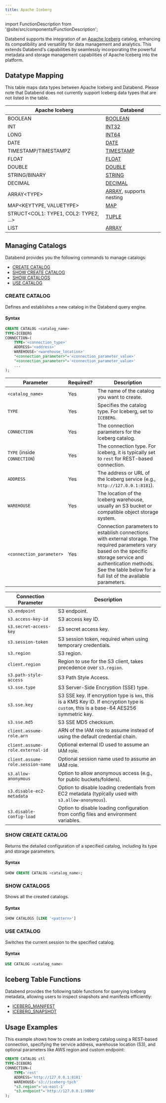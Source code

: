 ```yaml
---
title: Apache Iceberg
---
```

import FunctionDescription from '@site/src/components/FunctionDescription';

<FunctionDescription description="Introduced or updated: v1.2.668"/>

Databend supports the integration of an [Apache Iceberg](https://iceberg.apache.org/) catalog, enhancing its compatibility and versatility for data management and analytics. This extends Databend's capabilities by seamlessly incorporating the powerful metadata and storage management capabilities of Apache Iceberg into the platform.

## Datatype Mapping

This table maps data types between Apache Iceberg and Databend. Please note that Databend does not currently support Iceberg data types that are not listed in the table.

| Apache Iceberg                  | Databend                |
| ------------------------------- | ----------------------- |
| BOOLEAN                         | [BOOLEAN](/sql/sql-reference/data-types/boolean)                 |
| INT                             | [INT32](/sql/sql-reference/data-types/numeric#integer-data-types)                   |
| LONG                            | [INT64](/sql/sql-reference/data-types/numeric#integer-data-types)                   |
| DATE                            | [DATE](/sql/sql-reference/data-types/datetime)                    |
| TIMESTAMP/TIMESTAMPZ            | [TIMESTAMP](/sql/sql-reference/data-types/datetime)               |
| FLOAT                           | [FLOAT](/sql/sql-reference/data-types/numeric#floating-point-data-types)                  |
| DOUBLE                          | [DOUBLE](/sql/sql-reference/data-types/numeric#floating-point-data-type)                  |
| STRING/BINARY                   | [STRING](/sql/sql-reference/data-types/string)                  |
| DECIMAL                         | [DECIMAL](/sql/sql-reference/data-types/decimal)                 |
| ARRAY&lt;TYPE&gt;               | [ARRAY](/sql/sql-reference/data-types/array), supports nesting |
| MAP&lt;KEYTYPE, VALUETYPE&gt;       | [MAP](/sql/sql-reference/data-types/map)                     |
| STRUCT&lt;COL1: TYPE1, COL2: TYPE2, ...&gt; | [TUPLE](/sql/sql-reference/data-types/tuple)           |
| LIST                            | [ARRAY](/sql/sql-reference/data-types/array)                   |

## Managing Catalogs

Databend provides you the following commands to manage catalogs:

- [CREATE CATALOG](#create-catalog)
- [SHOW CREATE CATALOG](#show-create-catalog)
- [SHOW CATALOGS](#show-catalogs)
- [USE CATALOG](#use-catalog)

### CREATE CATALOG

Defines and establishes a new catalog in the Databend query engine.

#### Syntax

```sql
CREATE CATALOG <catalog_name>
TYPE=ICEBERG
CONNECTION=(
    TYPE='<connection_type>'
    ADDRESS='<address>'
    WAREHOUSE='<warehouse_location>'
    "<connection_parameter>"='<connection_parameter_value>'
    "<connection_parameter>"='<connection_parameter_value>'
    ...
);
```

| Parameter                    | Required? | Description                                                                                                                                                                                                                                                                                                                                                                                                           |
|------------------------------|-----------|-----------------------------------------------------------------------------------------------------------------------------------------------------------------------------------------------------------------------------------------------------------------------------------------------------------------------------------------------------------------------------------------------------------------------|
| `<catalog_name>`             | Yes       | The name of the catalog you want to create.                                                                                                                                                                                                                                                                                                                                                                           |
| `TYPE`                       | Yes       | Specifies the catalog type. For Iceberg, set to `ICEBERG`.                                                                                                                                                                                                                                                                                                                                                            |
| `CONNECTION`                 | Yes       | The connection parameters for the Iceberg catalog.                                                                                                                                                                                                                                                                                                                                                                    |
| `TYPE` (inside `CONNECTION`) | Yes       | The connection type. For Iceberg, it is typically set to `rest` for REST-based connection.                                                                                                                                                                                                                                                                                                                            |
| `ADDRESS`                    | Yes       | The address or URL of the Iceberg service (e.g., `http://127.0.0.1:8181`).                                                                                                                                                                                                                                                                                                                                            |
| `WAREHOUSE`                  | Yes       | The location of the Iceberg warehouse, usually an S3 bucket or compatible object storage system.                                                                                                                                                                                                                                                                                                                      |
| `<connection_parameter>`     | Yes       | Connection parameters to establish connections with external storage. The required parameters vary based on the specific storage service and authentication methods. See the table below for a full list of the available parameters. |

| Connection Parameter              | Description                                                                                                                            |
|-----------------------------------|----------------------------------------------------------------------------------------------------------------------------------------|
| `s3.endpoint`                     | S3 endpoint.                                                                                                                           |
| `s3.access-key-id`                | S3 access key ID.                                                                                                                      |
| `s3.secret-access-key`            | S3 secret access key.                                                                                                                  |
| `s3.session-token`                | S3 session token, required when using temporary credentials.                                                                           |
| `s3.region`                       | S3 region.                                                                                                                             |
| `client.region`                   | Region to use for the S3 client, takes precedence over `s3.region`.                                                                    |
| `s3.path-style-access`            | S3 Path Style Access.                                                                                                                  |
| `s3.sse.type`                     | S3 Server-Side Encryption (SSE) type.                                                                                                  |
| `s3.sse.key`                      | S3 SSE key. If encryption type is `kms`, this is a KMS Key ID. If encryption type is `custom`, this is a base-64 AES256 symmetric key. |
| `s3.sse.md5`                      | S3 SSE MD5 checksum.                                                                                                                   |
| `client.assume-role.arn`          | ARN of the IAM role to assume instead of using the default credential chain.                                                           |
| `client.assume-role.external-id`  | Optional external ID used to assume an IAM role.                                                                                       |
| `client.assume-role.session-name` | Optional session name used to assume an IAM role.                                                                                      |
| `s3.allow-anonymous`              | Option to allow anonymous access (e.g., for public buckets/folders).                                                                   |
| `s3.disable-ec2-metadata`         | Option to disable loading credentials from EC2 metadata (typically used with `s3.allow-anonymous`).                                    |
| `s3.disable-config-load`          | Option to disable loading configuration from config files and environment variables.                                                   |


### SHOW CREATE CATALOG

Returns the detailed configuration of a specified catalog, including its type and storage parameters.

#### Syntax

```sql
SHOW CREATE CATALOG <catalog_name>;
```

### SHOW CATALOGS

Shows all the created catalogs.

#### Syntax

```sql
SHOW CATALOGS [LIKE '<pattern>']
```

### USE CATALOG

Switches the current session to the specified catalog.

#### Syntax

```sql
USE CATALOG <catalog_name>
```

## Iceberg Table Functions

Databend provides the following table functions for querying Iceberg metadata, allowing users to inspect snapshots and manifests efficiently:

- [ICEBERG_MANIFEST](/sql/sql-functions/table-functions/iceberg-manifest)
- [ICEBERG_SNAPSHOT](/sql/sql-functions/table-functions/iceberg-snapshot)

## Usage Examples

This example shows how to create an Iceberg catalog using a REST-based connection, specifying the service address, warehouse location (S3), and optional parameters like AWS region and custom endpoint:

```sql
CREATE CATALOG ctl
TYPE=ICEBERG
CONNECTION=(
    TYPE='rest'
    ADDRESS='http://127.0.0.1:8181'
    WAREHOUSE='s3://iceberg-tpch'
    "s3.region"='us-east-1'
    "s3.endpoint"='http://127.0.0.1:9000'
);
```